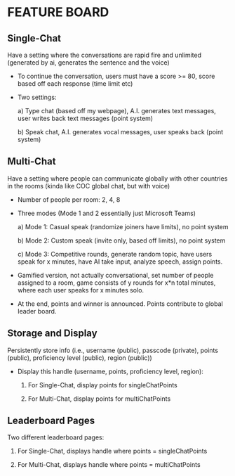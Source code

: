 # FEATURE BOARD

## Single-Chat
Have a setting where the conversations are rapid fire and unlimited (generated by ai, generates the sentence and the voice)
- To continue the conversation, users must have a score >= 80, score based off each response (time limit etc)
- Two settings:
  
    a) Type chat (based off my webpage), A.I. generates text messages, user writes back text messages (point system)
  
    b) Speak chat, A.I. generates vocal messages, user speaks back (point system)

## Multi-Chat
Have a setting where people can communicate globally with other countries in the rooms (kinda like COC global chat, but with voice)
- Number of people per room: 2, 4, 8
- Three modes (Mode 1 and 2 essentially just Microsoft Teams)
  
    a) Mode 1: Casual speak (randomize joiners have limits), no point system
  
    b) Mode 2: Custom speak (invite only, based off limits), no point system
  
    c) Mode 3: Competitive rounds, generate random topic, have users speak for x minutes, have AI take input, analyze speech, assign points. 
- Gamified version, not actually conversational, set number of people assigned to a room, game consists of y rounds for x*n total minutes, where each user speaks for x minutes solo. 
- At the end, points and winner is announced. Points contribute to global leader board.

## Storage and Display
Persistently store info (i.e., username (public), passcode (private), points (public), proficiency level (public), region (public))
- Display this handle (username, points, proficiency level, region):
  
  1. For Single-Chat, display points for singleChatPoints
     
  2. For Multi-Chat, display points for multiChatPoints

## Leaderboard Pages
Two different leaderboard pages:

  1. For Single-Chat, displays handle where points = singleChatPoints
     
  2. For Multi-Chat, displays handle where points = multiChatPoints 

